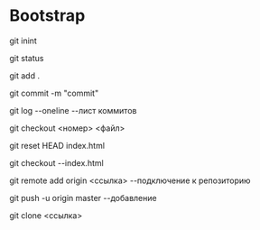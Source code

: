 # Bootstrap


git inint 

git status

git add .

git commit -m "commit"

git log --oneline --лист коммитов


git checkout <номер> <файл>

git reset HEAD index.html

git checkout --index.html


git remote add origin <ссылка> --подключение к репозиторию

git push -u origin master --добавление

git clone <ссылка>
